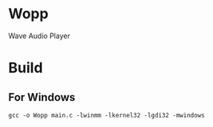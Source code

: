 # Wopp
Wave Audio Player

# Build

## For Windows
```
gcc -o Wopp main.c -lwinmm -lkernel32 -lgdi32 -mwindows
```
